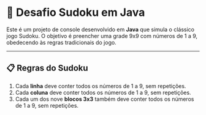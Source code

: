 # 🧩 Desafio Sudoku em Java

Este é um projeto de console desenvolvido em **Java** que simula o clássico jogo Sudoku. O objetivo é preencher uma grade 9x9 com números de 1 a 9, obedecendo às regras tradicionais do jogo.

---

## 📋 Regras do Sudoku

1. Cada **linha** deve conter todos os números de 1 a 9, sem repetições.
2. Cada **coluna** deve conter todos os números de 1 a 9, sem repetições.
3. Cada um dos nove **blocos 3x3** também deve conter todos os números de 1 a 9, sem repetições.



